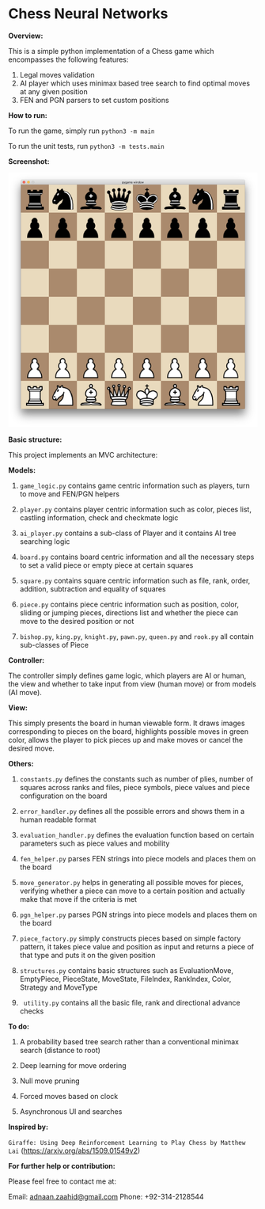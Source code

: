 # Chess Neural Networks

**Overview:**

This is a simple python implementation of a Chess game which encompasses the following features:

1. Legal moves validation
2. AI player which uses minimax based tree search to find optimal moves at any given position
3. FEN and PGN parsers to set custom positions

**How to run:**

To run the game, simply run ```python3 -m main```

To run the unit tests, run ```python3 -m tests.main```

**Screenshot:**

![Screenshot](https://github.com/AdnanZahid/Chess_Neural_Networks/blob/master/screenshot.png)

**Basic structure:**

This project implements an MVC architecture:

**Models:**

1. ```game_logic.py``` contains game centric information such as players, turn to move and FEN/PGN helpers

2. ```player.py``` contains player centric information such as color, pieces list, castling information, check and checkmate logic

3. ```ai_player.py``` contains a sub-class of Player and it contains AI tree searching logic

4. ```board.py``` contains board centric information and all the necessary steps to set a valid piece or empty piece at certain squares

5. ```square.py``` contains square centric information such as file, rank, order, addition, subtraction and equality of squares

6. ```piece.py``` contains piece centric information such as position, color, sliding or jumping pieces, directions list and whether the piece can move to the desired position or not

7. ```bishop.py```, ```king.py```, ```knight.py```, ```pawn.py```, ```queen.py``` and ```rook.py``` all contain sub-classes of Piece

**Controller:**

The controller simply defines game logic, which players are AI or human, the view and whether to take input from view (human move) or from models (AI move).

**View:**

This simply presents the board in human viewable form. It draws images corresponding to pieces on the board, highlights possible moves in green color, allows the player to pick pieces up and make moves or cancel the desired move.

**Others:**

1. ```constants.py``` defines the constants such as number of plies, number of squares across ranks and files, piece symbols, piece values and piece configuration on the board

2. ```error_handler.py``` defines all the possible errors and shows them in a human readable format

3. ```evaluation_handler.py``` defines the evaluation function based on certain parameters such as piece values and mobility

4. ```fen_helper.py``` parses FEN strings into piece models and places them on the board

5. ```move_generator.py``` helps in generating all possible moves for pieces, verifying whether a piece can move to a certain position and actually make that move if the criteria is met

6. ```pgn_helper.py``` parses PGN strings into piece models and places them on the board

7. ```piece_factory.py``` simply constructs pieces based on simple factory pattern, it takes piece value and position as input and returns a piece of that type and puts it on the given position

8. ```structures.py``` contains basic structures such as EvaluationMove, EmptyPiece, PieceState, MoveState, FileIndex, RankIndex, Color, Strategy and MoveType

9. ``` utility.py``` contains all the basic file, rank and directional advance checks

**To do:**

1. A probability based tree search rather than a conventional minimax search (distance to root)

2. Deep learning for move ordering
3. Null move pruning
4. Forced moves based on clock
5. Asynchronous UI and searches

**Inspired by:**

```Giraffe: Using Deep Reinforcement Learning to Play Chess by Matthew Lai``` (https://arxiv.org/abs/1509.01549v2)

**For further help or contribution:**

Please feel free to contact me at:

Email: adnaan.zaahid@gmail.com
Phone: +92-314-2128544